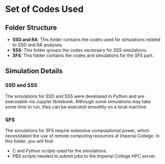 # Set of Codes Used

## Folder Structure

- **SSD and RA**: This folder contains the codes used for simulations related to SSD and RA analyses.
- **SSS**: This folder groups the codes necessary for SSS simulations.
- **SFS**: This folder contains the codes and simulations for the SFS part.

## Simulation Details

### SSD and SSS
The simulations for SSD and SSS were developed in Python and are executable via Jupyter Notebook. Although some simulations may take some time to run, they can be executed smoothly on a local machine.

### SFS
The simulations for SFS require extensive computational power, which necessitated the use of remote computing resources at Imperial College. In this folder, you will find:
- C and Python scripts used for the simulations.
- PBS scripts needed to submit jobs to the Imperial College HPC server.
